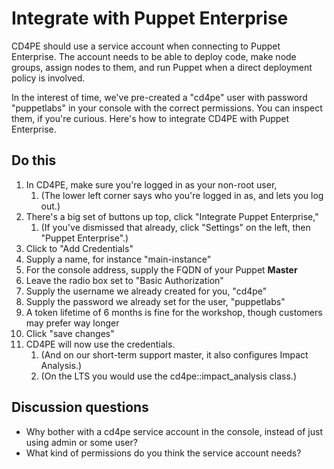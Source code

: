 # Integrate with Puppet Enterprise

CD4PE should use a service account when connecting to Puppet Enterprise.  The account needs to be able to deploy code, make node groups, assign nodes to them, and run Puppet when a direct deployment policy is involved.

In the interest of time, we've pre-created a "cd4pe" user with password "puppetlabs" in your console with the correct permissions.  You can inspect them, if you're curious.  Here's how to integrate CD4PE with Puppet Enterprise.

## Do this

1. In CD4PE, make sure you're logged in as your non-root user,
    1. (The lower left corner says who you're logged in as, and lets you log out.)
1. There's a big set of buttons up top, click "Integrate Puppet Enterprise,"
    1. (If you've dismissed that already, click "Settings" on the left, then "Puppet Enterprise".)
1. Click to "Add Credentials"
1. Supply a name, for instance "main-instance"
1. For the console address, supply the FQDN of your Puppet **Master**
1. Leave the radio box set to "Basic Authorization"
1. Supply the username we already created for you, "cd4pe"
1. Supply the password we already set for the user, "puppetlabs"
1. A token lifetime of 6 months is fine for the workshop, though customers may prefer way longer
1. Click "save changes"
1. CD4PE will now use the credentials.
    1. (And on our short-term support master, it also configures Impact Analysis.)
    1. (On the LTS you would use the cd4pe::impact_analysis class.)

## Discussion questions

* Why bother with a cd4pe service account in the console, instead of just using admin or some user?
* What kind of permissions do you think the service account needs?
